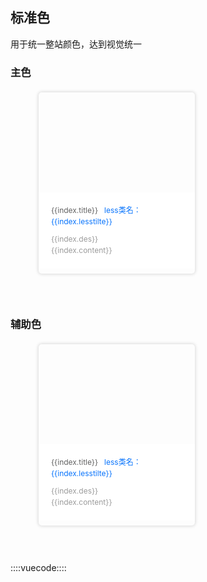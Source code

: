 ## 标准色

用于统一整站颜色，达到视觉统一

### 主色

<div class="color-show-wrap">
  <div v-for="index in mainlist" class="color-show-content">
    <div class="color-show-color" :style="{'background': index.color}"></div>
    <div class="color-show-text-wrap">
      <div class="color-show-title">{{index.title}}<span>less类名：{{index.lesstilte}}</span></div>
      <div>{{index.des}}</div>
      <div>{{index.content}}</div>
    </div>
  </div>
</div>

### 辅助色
<div class="color-show-wrap">
  <div v-for="index in comlist" class="color-show-content">
    <div class="color-show-color" :style="{'background': index.color}"></div>
    <div class="color-show-text-wrap">
      <div class="color-show-title">{{index.title}}<span>less类名：{{index.lesstilte}}</span></div>
      <div>{{index.des}}</div>
      <div>{{index.content}}</div>
    </div>
  </div>
</div>

::::vuecode::::
<script>
export default {
  data() {
    return {
      mainlist: [{
        color: '#0773FC',
        title: '主色调1',
        lesstilte: 'mainColor1',
        des: '色值：#0773FC',
        content: '使用规则：主色调，应用于头部、重要性文字·按钮和icon'
      }],
      comlist: [{
        color: '#343434',
        title: '辅助色1',
        lesstilte: 'comColor1',
        des: '色值：#343434',
        content: '使用规则：用于标题和重要内容，已填写内容和重要叙述性内容'
      },{
        color: '#626262',
        title: '辅助色2',
        lesstilte: 'comColor2',
        des: '色值：#626262',
        content: '使用规则：用于次级标题信息和内容等'
      },{
        color: '#9B9B9B',
        title: '辅助色3',
        lesstilte: 'comColor3',
        des: '色值：#9B9B9B',
        content: '使用规则：用于不重要的叙述性内容、灰色按钮文字内容'
      },{
        color: '#CDCDCD',
        title: '辅助色4',
        lesstilte: 'comColor4',
        des: '色值：#CDCDCD',
        content: '使用规则：用于置灰按钮文字等'
      },{
        color: '#E7E7E7',
        title: '辅助色5',
        lesstilte: 'comColor5',
        des: '色值：#E7E7E7',
        content: '使用规则：辅助色用于新手标的文字描述、数字展示、次级按钮'
      },{
        color: '#FAFAFA',
        title: '辅助色6',
        lesstilte: 'comColor6',
        des: '色值：#FAFAFA',
        content: '用于背景色等辅助灰色使用，用于分割线，占位提示性、灰色按钮'
      },{
        color: '#FFFFFF',
        title: '辅助色7',
        lesstilte: 'comColor7',
        des: '色值：#FFFFFF',
        content: '使用规则：用于背景色，高亮提示文字使用'
      }]
    }
  }
}
</script>
<style lang="less">
  .color-show-wrap {
    overflow: hidden;
    padding: 5px;
  }
  .color-show-content {
    float: left;
    margin-left: 40px;
    border-radius: 5px;
    overflow: hidden;
    width: 250px;
    height: 290px;
    box-shadow:0px 0px 5px 1px #dadada;
    margin-bottom: 40px;
    .color-show-color {
      width: 100%;
      height: 160px
    }
    .color-show-text-wrap {
      padding: 20px;
      background-color: #ffffff;
      div {
        font-size: 12px;
        width: 210px;
        line-height: 1.5em;
        color: #9b9b9b;
      }
      .color-show-title {
        margin: 0px 0px 10px 0px;
        color: #626262;
        span {
          padding-left: 10px;
          color: #0773FC;
        }
      }
    }
  }
</style>
